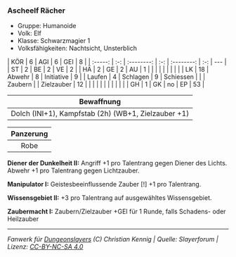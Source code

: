 ### Ascheelf Rächer

- Gruppe: Humanoide
- Volk: Elf
- Klasse: Schwarzmagier 1
- Volksfähigkeiten: Nachtsicht, Unsterblich

|   KÖR   |  6  |    AGI     |  6  |    GEI     |  8  |
| :-----: | :-: | :--------: | :-: | :--------: | :-: | --- |
|   ST    |  2  |     BE     |  2  |     VE     |  2  |
|   HÄ    |  2  |     GE     |  2  |     AU     |  1  |
|         |     |            |     |            |     |     |
|   LK    | 18  |   Abwehr   |  8  | Initiative |  9  |
| Laufen  |  4  |  Schlagen  |  9  | Schiessen  |     |
| Zaubern |     | Zielzauber | 12  |            |     |
|         |     |            |     |            |     |     |
|   GH    |  1  |     GK     | no  |     EP     | 53  |

|                     Bewaffnung                      |
| :-------------------------------------------------: |
| Dolch (INI+1), Kampfstab (2h) (WB+1, Zielzauber +1) |

| Panzerung |
| :-------: |
|   Robe    |

**Diener der Dunkelheit II:** Angriff +1 pro Talentrang gegen Diener des Lichts. Abwehr +1 pro Talentrang gegen Lichtzauber.

**Manipulator I:** Geistesbeeinflussende Zauber [!] +1 pro Talentrang.

**Wissensgebiet II:** +3 pro Talentrang auf ausgewähltes Wissensgebiet.

**Zaubermacht I:** Zaubern/Zielzauber +GEI für 1 Runde, falls Schadens- oder Heilzauber

---

_Fanwerk für [Dungeonslayers](https://www.dungeonslayers.net/) (C) Christian Kennig | Quelle: Slayerforum | Lizenz: [CC-BY-NC-SA 4.0](https://creativecommons.org/licenses/by-nc-sa/4.0/deed.de)_
